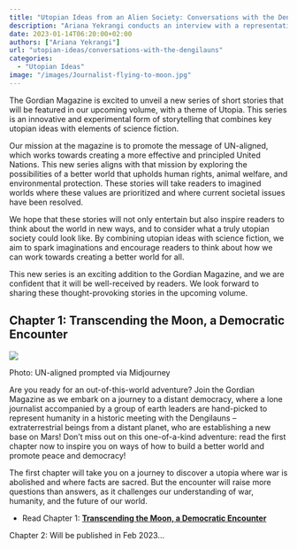 ```yaml
---
title: "Utopian Ideas from an Alien Society: Conversations with the Dengilauns"
description: "Ariana Yekrangi conducts an interview with a representative of a technologically advanced civilization, during which new perspectives are presented in relation to some of humanity's current challenges."
date: 2023-01-14T06:20:00+02:00
authors: ["Ariana Yekrangi"]
url: "utopian-ideas/conversations-with-the-dengilauns"
categories:
  - "Utopian Ideas"
image: "/images/Journalist-flying-to-moon.jpg"
---
```


The Gordian Magazine is excited to unveil a new series of short stories that will be featured in our upcoming volume, with a theme of Utopia. This series is an innovative and experimental form of storytelling that combines key utopian ideas with elements of science fiction.

Our mission at the magazine is to promote the message of UN-aligned, which works towards creating a more effective and principled United Nations. This new series aligns with that mission by exploring the possibilities of a better world that upholds human rights, animal welfare, and environmental protection. These stories will take readers to imagined worlds where these values are prioritized and where current societal issues have been resolved.

We hope that these stories will not only entertain but also inspire readers to think about the world in new ways, and to consider what a truly utopian society could look like. By combining utopian ideas with science fiction, we aim to spark imaginations and encourage readers to think about how we can work towards creating a better world for all.

This new series is an exciting addition to the Gordian Magazine, and we are confident that it will be well-received by readers. We look forward to sharing these thought-provoking stories in the upcoming volume.

## Chapter 1: Transcending the Moon, a Democratic Encounter

![](/images/Utopian-Ideas-from-an-Alien-Society-Conversations-with-the-Dengilaun-1-1024x677.jpg)

Photo: UN-aligned prompted via Midjourney


Are you ready for an out-of-this-world adventure? Join the Gordian Magazine as we embark on a journey to a distant democracy, where a lone journalist accompanied by a group of earth leaders are hand-picked to represent humanity in a historic meeting with the Dengilauns – extraterrestrial beings from a distant planet, who are establishing a new base on Mars! Don’t miss out on this one-of-a-kind adventure: read the first chapter now to inspire you on ways of how to build a better world and promote peace and democracy!

The first chapter will take you on a journey to discover a utopia where war is abolished and where facts are sacred. But the encounter will raise more questions than answers, as it challenges our understanding of war, humanity, and the future of our world.

- Read Chapter 1: [**Transcending the Moon, a Democratic Encounter**](https://un-aligned.org/utopian-ideas/transcending-the-moon-a-democratic-encounter)

Chapter 2: Will be published in Feb 2023...
